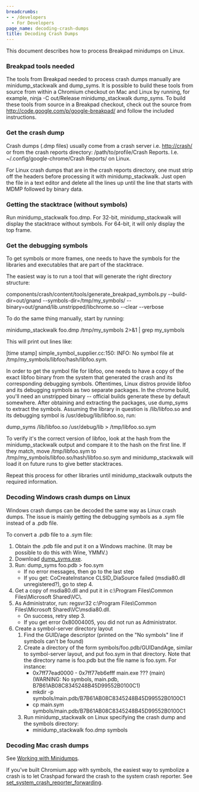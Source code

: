 ```yaml
---
breadcrumbs:
- - /developers
  - For Developers
page_name: decoding-crash-dumps
title: Decoding Crash Dumps
---
```


This document describes how to process Breakpad minidumps on Linux.

### Breakpad tools needed

The tools from Breakpad needed to process crash dumps manually are
minidump_stackwalk and dump_syms. It is possible to build these tools from
source from within a Chromium checkout on Mac and Linux by running, for example,
ninja -C out/Release minidump_stackwalk dump_syms. To build these tools from
source in a Breakpad checkout, check out the source from
<http://code.google.com/p/google-breakpad/> and follow the included
instructions.

### Get the crash dump

Crash dumps (.dmp files) usually come from a crash server i.e. <http://crash/>
or from the crash reports directory: /path/to/profile/Crash Reports. I.e.
~/.config/google-chrome/Crash Reports/ on Linux.

For Linux crash dumps that are in the crash reports directory, one must strip
off the headers before processing it with minidump_stackwalk. Just open the file
in a text editor and delete all the lines up until the line that starts with
MDMP followed by binary data.

### Getting the stacktrace (without symbols)

Run minidump_stackwalk foo.dmp. For 32-bit, minidump_stackwalk will display the
stacktrace without symbols. For 64-bit, it will only display the top frame.

### Get the debugging symbols

To get symbols or more frames, one needs to have the symbols for the libraries
and executables that are part of the stacktrace.

The easiest way is to run a tool that will generate the right directory
structure:

components/crash/content/tools/generate_breakpad_symbols.py
--build-dir=out/gnand --symbols-dir=/tmp/my_symbols/
--binary=out/gnand/lib.unstripped/libchrome.so --clear --verbose

To do the same thing manually, start by running:

minidump_stackwalk foo.dmp /tmp/my_symbols 2&gt;&1 | grep my_symbols

This will print out lines like:

\[time stamp\] simple_symbol_supplier.cc:150: INFO: No symbol file at
/tmp/my_symbols/libfoo/hash/libfoo.sym.

In order to get the symbol file for libfoo, one needs to have a copy of the
exact libfoo binary from the system that generated the crash and its
corresponding debugging symbols. Oftentimes, Linux distros provide libfoo and
its debugging symbols as two separate packages. In the chrome build, you'll need
an unstripped binary -- official builds generate these by default somewhere.
After obtaining and extracting the packages, use dump_syms to extract the
symbols. Assuming the library in question is /lib/libfoo.so and its debugging
symbol is /usr/debug/lib/libfoo.so, run:

dump_syms /lib/libfoo.so /usr/debug/lib &gt; /tmp/libfoo.so.sym

To verify it's the correct version of libfoo, look at the hash from the
minidump_stackwalk output and compare it to the hash on the first line. If they
match, move /tmp/libfoo.sym to /tmp/my_symbols/libfoo.so/hash/libfoo.so.sym and
minidump_stackwalk will load it on future runs to give better stacktraces.

Repeat this process for other libraries until minidump_stackwalk outputs the
required information.

### Decoding Windows crash dumps on Linux

Windows crash dumps can be decoded the same way as Linux crash dumps. The issue
is mainly getting the debugging symbols as a .sym file instead of a .pdb file.

To convert a .pdb file to a .sym file:

1.  Obtain the .pdb file and put it on a Windows machine. (It may be
            possible to do this with Wine, YMMV.)
2.  Download
            [dump_syms.exe](http://google-breakpad.googlecode.com/svn/trunk/src/tools/windows/binaries/dump_syms.exe).
3.  Run: dump_syms foo.pdb &gt; foo.sym
    *   If no error messages, then go to the last step
    *   If you get: CoCreateInstance CLSID_DiaSource failed (msdia80.dll
                unregistered?), go to step 4.
4.  Get a copy of msdia80.dll and put it in c:\\Program Files\\Common
            Files\\Microsoft Shared\\VC\\.
5.  As Administrator, run: regsvr32 c:\\Program Files\\Common
            Files\\Microsoft Shared\\VC\\msdia80.dll.
    *   On success, retry step 3.
    *   If you get error 0x80004005, you did not run as Administrator.
6.  Create a symbol-server directory layout
    1.  Find the GUID/age descriptor (printed on the "No symbols" line
                if symbols can't be found)
    2.  Create a directory of the form symbols/foo.pdb/GUIDandAge,
                similar to symbol-server layout, and put foo.sym in that
                directory. Note that the directory name is foo.pdb but the file
                name is foo.sym. For instance:
        *   0x7ff77ead0000 - 0x7ff77eb6efff main.exe ??? (main)
                    (WARNING: No symbols, main.pdb,
                    B7B61AB08C8345248B45D99552B0100C1)
        *   mkdir -p symbols/main.pdb/B7B61AB08C8345248B45D99552B0100C1
        *   cp main.sym
                    symbols/main.pdb/B7B61AB08C8345248B45D99552B0100C1
    3.  Run minidump_stackwalk on Linux specifying the crash dump and
                the symbols directory:
        *   minidump_stackwalk foo.dmp symbols

### Decoding Mac crash dumps

See [Working with
Minidumps](/developers/crash-reports#TOC-Working-with-Minidumps).

If you've built Chromium.app with symbols, the easiest way to symbolize a crash
is to let Crashpad forward the crash to the system crash reporter. See
[set_system_crash_reporter_forwarding](https://cs.chromium.org/chromium/src/third_party/crashpad/crashpad/client/crashpad_info.h?l=135).
